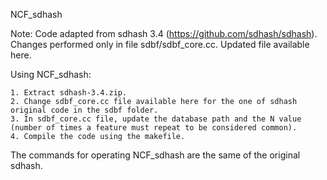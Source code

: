 NCF_sdhash

Note: Code adapted from sdhash 3.4 (https://github.com/sdhash/sdhash). Changes performed only in file sdbf/sdbf_core.cc. Updated file available here.

Using NCF_sdhash:

	1. Extract sdhash-3.4.zip.
	2. Change sdbf_core.cc file available here for the one of sdhash original code in the sdbf folder.
	3. In sdbf_core.cc file, update the database path and the N value (number of times a feature must repeat to be considered common).
	4. Compile the code using the makefile.


The commands for operating NCF_sdhash are the same of the original sdhash.

